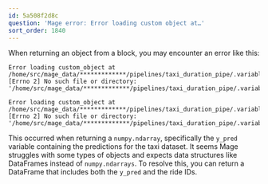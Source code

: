 ```yaml
---
id: 5a508f2d8c
question: 'Mage error: Error loading custom object at…'
sort_order: 1840
---
```


When returning an object from a block, you may encounter an error like this:

```plaintext
Error loading custom_object at /home/src/mage_data/*************/pipelines/taxi_duration_pipe/.variables/make_predictions/output_0: [Errno 2] No such file or directory: '/home/src/mage_data/*************/pipelines/taxi_duration_pipe/.variables/make_predictions/output_0/object.joblib'

Error loading custom_object at /home/src/mage_data/*************/pipelines/taxi_duration_pipe/.variables/make_predictions/output_0: [Errno 2] No such file or directory: '/home/src/mage_data/*************/pipelines/taxi_duration_pipe/.variables/make_predictions/output_0/object.joblib'
```

This occurred when returning a `numpy.ndarray`, specifically the `y_pred` variable containing the predictions for the taxi dataset. It seems Mage struggles with some types of objects and expects data structures like DataFrames instead of `numpy.ndarrays`. To resolve this, you can return a DataFrame that includes both the `y_pred` and the ride IDs.
